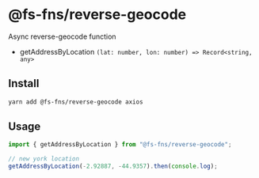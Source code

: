 # @fs-fns/reverse-geocode

Async reverse-geocode function

- getAddressByLocation `(lat: number, lon: number) => Record<string, any>`

## Install

```sh
yarn add @fs-fns/reverse-geocode axios
```

## Usage

```js
import { getAddressByLocation } from "@fs-fns/reverse-geocode";

// new york location
getAddressByLocation(-2.92887, -44.9357).then(console.log);
```
